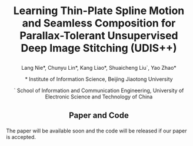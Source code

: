 # <p align="center">Learning Thin-Plate Spline Motion and Seamless Composition for Parallax-Tolerant Unsupervised Deep Image Stitching (UDIS++)</p>
<p align="center">Lang Nie*, Chunyu Lin*, Kang Liao*, Shuaicheng Liu`, Yao Zhao*</p>
<p align="center">* Institute of Information Science, Beijing Jiaotong University</p>
<p align="center">` School of Information and Communication Engineering, University of Electronic Science and Technology of China</p>

## <p align="center">Paper and Code</p>
The paper will be available soon and the code will be released if our paper is accepted.
